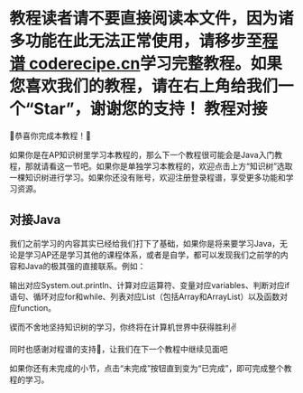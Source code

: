 <notice>教程读者请不要直接阅读本文件，因为诸多功能在此无法正常使用，请移步至[程谱 coderecipe.cn](https://coderecipe.cn/learn/1)学习完整教程。如果您喜欢我们的教程，请在右上角给我们一个“Star”，谢谢您的支持！</notice>
教程对接
======

🌟恭喜你完成本教程！🌟

如果你是在AP知识树里学习本教程的，那么下一个教程很可能会是Java入门教程，那就请看这一节吧。如果你是单独学习本教程的，欢迎点击上方“知识树”选取一棵知识树进行学习。如果你还没有账号，欢迎注册登录程谱，享受更多功能和学习资源。

对接Java
------
我们之前学习的内容其实已经给我们打下了基础，如果你是将来要学习Java，无论是学习AP还是学习其他的课程体系，或者是自学，都可以发现我们之前学的内容和Java的极其强的直接联系。例如：

输出对应System.out.println、计算对应运算符、变量对应variables、判断对应if语句、循环对应for和while、列表对应List（包括Array和ArrayList）以及函数对应function。

锲而不舍地坚持知识树的学习，你终将在计算机世界中获得胜利✌️

同时也感谢对程谱的支持💖，让我们在下一个教程中继续见面吧

如果你还有未完成的小节，点击“未完成”按钮直到变为“已完成”，即可完成整个教程的学习。
